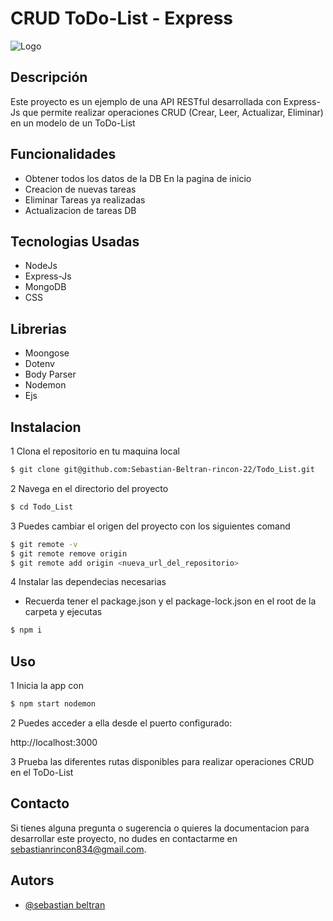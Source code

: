 
# CRUD ToDo-List - Express

![Logo](https://www.pullrequest.com/blog/nodejs-express-tutorial-for-2021/images/nodejs-express-tutorial-2021.png)

## Descripción

Este proyecto es un ejemplo de una API RESTful desarrollada con Express-Js que permite realizar operaciones CRUD (Crear, Leer, Actualizar, Eliminar) en un modelo de un ToDo-List

## Funcionalidades

- Obtener todos los datos de la DB En la pagina de inicio
- Creacion de nuevas tareas 
- Eliminar Tareas ya realizadas
- Actualizacion de tareas DB

## Tecnologias Usadas
- NodeJs
- Express-Js
- MongoDB
- CSS

## Librerias 
- Moongose
- Dotenv 
- Body Parser
- Nodemon
- Ejs
## Instalacion

1 Clona el repositorio en tu maquina local
```bash
$ git clone git@github.com:Sebastian-Beltran-rincon-22/Todo_List.git
```

2 Navega en el directorio del proyecto 
```bash
$ cd Todo_List
```

3 Puedes cambiar el origen del proyecto con los siguientes comand

```bash
$ git remote -v
$ git remote remove origin
$ git remote add origin <nueva_url_del_repositorio>
```

4 Instalar las dependecias necesarias
- Recuerda tener el package.json y el package-lock.json en el root de la carpeta y ejecutas

```bash
$ npm i
```

## Uso

1 Inicia la app con 
```bash
$ npm start nodemon
```

2 Puedes acceder a ella desde el puerto configurado:

http://localhost:3000

3 Prueba las diferentes rutas disponibles para realizar operaciones CRUD en el ToDo-List

## Contacto

Si tienes alguna pregunta o sugerencia o quieres la documentacion para desarrollar este proyecto, no dudes en contactarme en [sebastianrincon834@gmail.com](sebastianrincon834@gmail.com).


## Autors

- [@sebastian beltran](https://github.com/Sebastian-Beltran-rincon-22)
